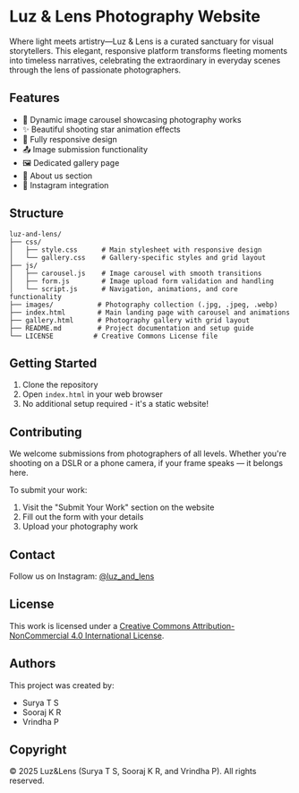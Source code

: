 # Luz & Lens Photography Website

Where light meets artistry—Luz & Lens is a curated sanctuary for visual storytellers. This elegant, responsive platform transforms fleeting moments into timeless narratives, celebrating the extraordinary in everyday scenes through the lens of passionate photographers.

## Features

- 📸 Dynamic image carousel showcasing photography works
- ✨ Beautiful shooting star animation effects
- 📱 Fully responsive design
- 📤 Image submission functionality
- 🖼️ Dedicated gallery page
- 📝 About us section
- 🔗 Instagram integration

## Structure

```
luz-and-lens/
├── css/
│   ├── style.css      # Main stylesheet with responsive design
│   └── gallery.css    # Gallery-specific styles and grid layout
├── js/
│   ├── carousel.js    # Image carousel with smooth transitions
│   ├── form.js        # Image upload form validation and handling
│   └── script.js      # Navigation, animations, and core functionality
├── images/           # Photography collection (.jpg, .jpeg, .webp)
├── index.html        # Main landing page with carousel and animations
├── gallery.html      # Photography gallery with grid layout
├── README.md         # Project documentation and setup guide
└── LICENSE          # Creative Commons License file
```

## Getting Started

1. Clone the repository
2. Open `index.html` in your web browser
3. No additional setup required - it's a static website!

## Contributing

We welcome submissions from photographers of all levels. Whether you're shooting on a DSLR or a phone camera, if your frame speaks — it belongs here.

To submit your work:
1. Visit the "Submit Your Work" section on the website
2. Fill out the form with your details
3. Upload your photography work

## Contact

Follow us on Instagram: [@luz_and_lens](https://www.instagram.com/luz_and_lens?igsh=cGZqbWRva29iNjkx)

## License

This work is licensed under a [Creative Commons Attribution-NonCommercial 4.0 International License](https://creativecommons.org/licenses/by-nc/4.0/).

## Authors

This project was created by:
- Surya T S
- Sooraj K R
- Vrindha P

## Copyright

© 2025 Luz&Lens (Surya T S, Sooraj K R, and Vrindha P). All rights reserved.

